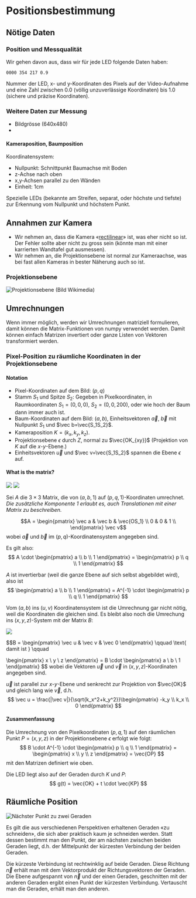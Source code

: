 # Positionsbestimmung
## Nötige Daten
### Position und Messqualität
Wir gehen davon aus, dass wir für jede LED folgende Daten haben:

    0000 354 217 0.9

Nummer der LED, x- und y-Koordinaten des Pixels auf der Video-Aufnahme und eine Zahl zwischen 0.0 (völlig unzuverlässige Koordinaten) bis 1.0 (sichere und präzise Koordinaten).


### Weitere Daten zur Messung
  * Bildgrösse (640x480)
  *  

#### Kameraposition, Baumposition

Koordinatensystem:
  * Nullpunkt: Schnittpunkt Baumachse mit Boden
  * z-Achse nach oben
  * x,y-Achsen parallel zu den Wänden
  * Einheit: 1cm

Spezielle LEDs (bekannte am Streifen, separat, oder höchste und tiefste) zur Erkennung vom
Nullpunkt und höchstem Punkt.






## Annahmen zur Kamera
  * Wir nehmen an, dass die Kamera 
«[rectilinear](https://en.wikipedia.org/wiki/Rectilinear_lens)» ist, was eher nicht so ist. Der Fehler sollte aber nicht zu gross sein (könnte man mit einer karrierten Wandtafel gut ausmessen).
  * Wir nehmen an, die Projektionsebene ist normal zur Kameraachse, was bei fast allen Kameras in bester Näherung auch so ist.

### Projektionsebene

![Projektionsebene](https://upload.wikimedia.org/wikipedia/en/thumb/d/d2/Perspectiva-2.svg/578px-Perspectiva-2.svg.png) (Bild Wikimedia)

## Umrechnungen
Wenn immer möglich, werden wir Umrechnungen matriziell formulieren, damit können die Matrix-Funktionen von numpy verwendet werden. Damit können einfach Matrizen invertiert oder ganze Listen von Vektoren transformiert werden.
### Pixel-Position zu räumliche Koordinaten in der Projektionsebene

#### Notation
  * Pixel-Koordinaten auf dem Bild: $(p,q)$
  * Stamm $S_1$ und Spitze $S_2$:
     Gegeben in Pixelkoordinaten, in Raumkoordinaten $S_1=(0,0,0)$, $S_2=(0,0,200)$, oder wie hoch der Baum dann immer auch ist.
  * Baum-Koordinaten auf dem Bild: $(a,b)$, Einheitsvektoren $\vec a$, $\vec b$ mit Nullpunkt $S_1$ und $\vec b=\vec{S_1S_2}$.
  * Kameraposition $K=(k_x, k_y, k_z)$.
  * Projektionsebene $\epsilon$ durch $Z$, normal zu $\vec{OK_{xy}}$ (Projektion von $K$ auf die $x$-$y$-Ebene.)
  * Einheitsvektoren $\vec u$ und $\vec v=\vec{S_1S_2}$ spannen die Ebene $\epsilon$ auf.

#### What is the matrix?

![](coordinate-transform-01.jpg) ![](coordinate-transform-02.jpg)


Sei $A$ die $3 \times 3$ 
Matrix, die von $(a,b,1)$ auf 
$(p,q,1)$-Koordinaten umrechnet.
*Die zusätzliche Komponente 1 erlaubt es, auch Translationen mit einer Matrix zu beschreiben.*


$$A = \begin{pmatrix}
\vec a & \vec b & \vec{OS_1} \\
0 & 0 & 1 \\
\end{pmatrix} \vec v$$
wobei $\vec a$ und $\vec b$ im $(p,q)$-Koordinatensystem angegeben sind.

Es gilt also:
$$ A \cdot \begin{pmatrix} 
a \\ b \\ 1 \end{pmatrix} =
\begin{pmatrix}
p \\ q \\ 1 \end{pmatrix}
$$

$A$ ist invertierbar (weil die ganze Ebene auf sich selbst abgebildet wird), also ist
$$
\begin{pmatrix} 
a \\ b \\ 1 \end{pmatrix} = 
A^{-1} \cdot 
\begin{pmatrix}
p \\ q \\ 1 \end{pmatrix}
$$

Vom $(a,b)$ ins $(u,v)$ Koordinatensystem ist die Umrechnung gar nicht nötig, weil die Koordinaten die gleichen sind. Es bleibt also noch die Umrechung ins $(x,y,z)$-System mit der Matrix $B$:

![](coordinate-transform-03.jpg)

$$B = \begin{pmatrix}
\vec u & \vec v & \vec 0
\end{pmatrix} \qquad \text{ damit ist } \qquad

\begin{pmatrix}
x \\ y \\ z \end{pmatrix} =
B \cdot 
\begin{pmatrix}
a \\ b \\ 1 \end{pmatrix}
$$
wobei die Vektoren $\vec u$ und $\vec v$ in
$(x,y,z)$-Koordinaten angegeben sind. 

$\vec u$ ist parallel zur 
$x$-$y$-Ebene und senkrecht zur Projektion von $\vec{OK}$ und gleich lang wie $\vec v$, d.h.
$$
\vec u = \frac{|\vec v|}{\sqrt{k_x^2+k_y^2}}\begin{pmatrix} -k_y \\ k_x \\ 0 \end{pmatrix}
$$



#### Zusammenfassung
Die Umrechnung von den Pixelkoordinaten $(p,q,1)$ 
auf den räumlichen
Punkt $P=(x,y,z)$ in der Projektionsebene 
$\epsilon$ erfolgt wie folgt:
$$
B \cdot A^{-1} \cdot
\begin{pmatrix}
p \\ q \\ 1
\end{pmatrix} = 
\begin{pmatrix}
x \\ y \\ z
\end{pmatrix}
= \vec{OP}
$$
mit den Matrizen definiert wie oben.


Die LED liegt also auf der Geraden
durch $K$ und $P$:
$$
g(t) = \vec{OK} + t \cdot \vec{KP}
$$
## Räumliche Position

![Nächster Punkt zu zwei Geraden](missing-line-intersection.jpg)

Es gilt die aus verschiedenen Perspektiven erhaltenen Geraden «zu schneiden», die sich aber
praktisch kaum je schneiden werden.
Statt dessen bestimmt man den Punkt, der am nächsten zwischen beiden Geraden liegt, d.h. der Mittelpunkt der kürzesten Verbindung der beiden Geraden.

Die kürzeste Verbindung ist rechtwinklig auf beide
Geraden. Diese Richtung $\vec n$ 
erhält man mit dem Vektorprodukt der Richtungsvektoren der Geraden.
Die Ebene aufgespannt von $\vec n$ und der einen
Geraden, geschnitten mit der anderen Geraden ergibt
einen Punkt der kürzesten Verbindung.
Vertauscht man die Geraden, erhält man den anderen.
